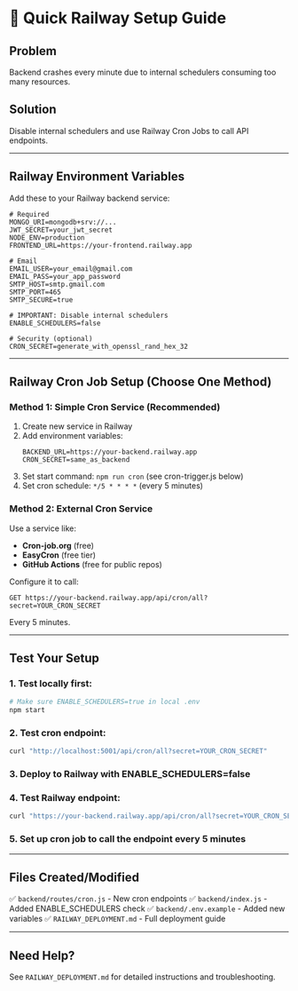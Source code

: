 # 🚀 Quick Railway Setup Guide

## Problem
Backend crashes every minute due to internal schedulers consuming too many resources.

## Solution
Disable internal schedulers and use Railway Cron Jobs to call API endpoints.

---

## Railway Environment Variables

Add these to your Railway backend service:

```env
# Required
MONGO_URI=mongodb+srv://...
JWT_SECRET=your_jwt_secret
NODE_ENV=production
FRONTEND_URL=https://your-frontend.railway.app

# Email
EMAIL_USER=your_email@gmail.com
EMAIL_PASS=your_app_password
SMTP_HOST=smtp.gmail.com
SMTP_PORT=465
SMTP_SECURE=true

# IMPORTANT: Disable internal schedulers
ENABLE_SCHEDULERS=false

# Security (optional)
CRON_SECRET=generate_with_openssl_rand_hex_32
```

---

## Railway Cron Job Setup (Choose One Method)

### Method 1: Simple Cron Service (Recommended)

1. Create new service in Railway
2. Add environment variables:
   ```env
   BACKEND_URL=https://your-backend.railway.app
   CRON_SECRET=same_as_backend
   ```
3. Set start command: `npm run cron` (see cron-trigger.js below)
4. Set cron schedule: `*/5 * * * *` (every 5 minutes)

### Method 2: External Cron Service

Use a service like:
- **Cron-job.org** (free)
- **EasyCron** (free tier)
- **GitHub Actions** (free for public repos)

Configure it to call:
```
GET https://your-backend.railway.app/api/cron/all?secret=YOUR_CRON_SECRET
```

Every 5 minutes.

---

## Test Your Setup

### 1. Test locally first:
```bash
# Make sure ENABLE_SCHEDULERS=true in local .env
npm start
```

### 2. Test cron endpoint:
```bash
curl "http://localhost:5001/api/cron/all?secret=YOUR_CRON_SECRET"
```

### 3. Deploy to Railway with ENABLE_SCHEDULERS=false

### 4. Test Railway endpoint:
```bash
curl "https://your-backend.railway.app/api/cron/all?secret=YOUR_CRON_SECRET"
```

### 5. Set up cron job to call the endpoint every 5 minutes

---

## Files Created/Modified

✅ `backend/routes/cron.js` - New cron endpoints
✅ `backend/index.js` - Added ENABLE_SCHEDULERS check
✅ `backend/.env.example` - Added new variables
✅ `RAILWAY_DEPLOYMENT.md` - Full deployment guide

---

## Need Help?

See `RAILWAY_DEPLOYMENT.md` for detailed instructions and troubleshooting.
